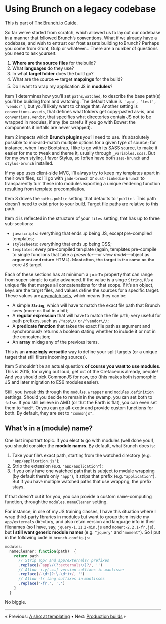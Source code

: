 # Using Brunch on a legacy codebase

This is part of [The Brunch.io Guide](../../README.md).

So far we’ve started from scratch, which allowed us to lay out our codebase in a manner that followed Brunch’s conventions.  What if we already have a codebase, and wish to entrust our front assets building to Brunch?  Perhaps you come from Grunt, Gulp or whatever…  There are a number of questions you need to ask yourself:

  1. **Where are the source files** for the build?
  2. What **languages** do they use?
  3. In what **target folder** does the build go?
  4. What are the source :arrow_right: target **mappings** for the build?
  5. Do I want to wrap my application JS in **modules**?

Item 1 determines how you’ll set `paths.watched`, to describe the base path(s) you’ll be building from and watching.  The default value is `['app', 'test', 'vendor']`, but you’ll likely want to change that.  Another setting is `conventions.assets`, that defines what folders get copy-pasted as-is, and `conventions.vendor`, that specifies what directories contain JS not to be wrapped in modules, if any (be careful if you go with Bower: the components it installs are never wrapped).

Item 2 impacts which **Brunch plugins** you’ll need to use.  It’s absolutely possible to mix-and-match multiple options for a given type of source; for instance, when I use Bootstrap, I like to go with its SASS source, to make it easier for me to tweak and theme it, usually through `_variables.scss`.  But for my own styling, I favor Stylus, so I often have both `sass-brunch` and `stylus-brunch` installed.

If my app uses client-side MVC, I’ll always try to keep my templates apart in their own files, so I’ll go with `jade-brunch` or `dust-linkedin-brunch` to transparently turn these into modules exporting a unique rendering function resulting from template precompilation.

Item 3 drives the `paths.public` setting, that defaults to `'public'`.  This path doesn’t need to exist prior to your build.  Target file paths are relative to this path.

Item 4 is reflected in the structure of your `files` setting, that has up to three sub-sections:

  * `javascripts`: everything that ends up being JS, except pre-compiled templates;
  * `stylesheets`: everything that ends up being CSS;
  * `templates`: every pre-compiled template (again, templates pre-compile to single functions that take a *presenter*—or *view model*—object as argument and return HTML).  Most often, the target is the same as the core JS target.

Each of these sections has at minimum a `joinTo` property that can range from super-simple to quite advanced.  If the value is a single `String`, it’s a unique file that merges all concatenations for that scope.  If it’s an object, keys are the target files, and values define the sources for a specific target.  These values are [anymatch sets](https://github.com/es128/anymatch#anymatch--), which means they can be:

  * A simple **`String`**, which will have to match the exact file path that Brunch sees (more on that in a bit);
  * A **regular expression** that will have to match the file path; very useful for path prefixes, such as `/^app\//` or `/^vendor\//`;
  * A **predicate function** that takes the exact file path as argument and synchronously returns a boolean stating whether to include it or not in the concatenation;
  * An **array** mixing any of the previous items.

This is an **amazingly versatile** way to define your split targets (or a unique target that still filters incoming sources).

Item 5 shouldn’t be an actual question: **of course you want to use modules**.  This is 2015, for crying out loud, get out of the Cretaceous already, people!  And you should pick CommonJS for now, too (this makes both isomorphic JS and later migration to ES6 modules easier).

Still, you tweak this through the `modules.wrapper` and `modules.definition` settings.  Should you decide to remain in the swamp, you can set both to `false`.  If you still believe in AMD (or that the Earth is flat), you can even set them to `"amd"`.  Or you can go all-exotic and provide custom functions for both.  By default, they are set to `"commonjs"`.

## What’s in a (module) name?

One last important topic.  If you elect to go with modules (well done you!), you should consider the **module names**.  By default, what Brunch does is:

  1. Take your file’s exact path, starting from the watched directory (e.g. `"app/application.js"`);
  2. Strip the extension (e.g. `"app/application"`);
  3. If you only have one watched path that is subject to module wrapping (by default there’s only `"app"`), it strips that prefix (e.g. `"application"`).  But if you have multiple watched paths that use wrapping, the prefix stays.

If that doesn’t cut it for you, you can provide a custom name-computing function, through the `modules.nameCleaner` setting.

For instance, in one of my JS training classes, I have this situation where I wrap third-party libraries in modules but want to group them inside my `app/externals` directory, and also retain version and language info in their filenames (so I have, say, `jquery-1.11.2-min.js` and `moment-2.2.1-fr.js`), but **I still want generic module names** (e.g. `"jquery"` and `"moment"`).  So I put in the following code in `brunch-config.js`:

```javascript
modules:
  nameCleaner: function(path)  {
    return path
      // Strip app/ and app/externals/ prefixes
      .replace(/^app\/(?:externals\/)?/, '')
      // Allow -x.y[.z…] version suffixes in mantisses
      .replace(/-\d+(?:\.\d+)+/, '')
      // Allow -fr lang suffixes in mantisses
      .replace('-fr.', '.')
    }
  }
```

No biggie.

----

« Previous: [A shot at templating](chapter06-a-shot-at-templating.md) • Next: [Production builds](chapter08-production-builds.md) »
